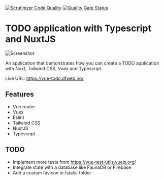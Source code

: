 [![Scrutinizer Code Quality](https://scrutinizer-ci.com/g/w3bdesign/vue-todo/badges/quality-score.png?b=master)](https://scrutinizer-ci.com/g/w3bdesign/vue-todo/?branch=master)
[![Quality Gate Status](https://sonarcloud.io/api/project_badges/measure?project=w3bdesign_vue-todo&metric=alert_status)](https://sonarcloud.io/dashboard?id=w3bdesign_vue-todo)

# TODO application with Typescript and NuxtJS

<img src="https://user-images.githubusercontent.com/45217974/98190523-802be000-1f17-11eb-9e17-db261fb71d3a.jpg" alt="Screenshot">

An application that demonstrates how you can create a TODO application with Nuxt, Tailwind CSS, Vuex and Typescript.

Live URL: <a href="https://vue-todo.dfweb.no/">https://vue-todo.dfweb.no/</a>

## Features

- Vue router
- Vuex
- Eslint
- Tailwind CSS
- NuxtJS
- Typescript

## TODO

- Implement more tests from <a href="https://vue-test-utils.vuejs.org/">https://vue-test-utils.vuejs.org/</a>
- Integrate state with a database like FaunaDB or Firebase
- Add a custom favicon in /static folder
